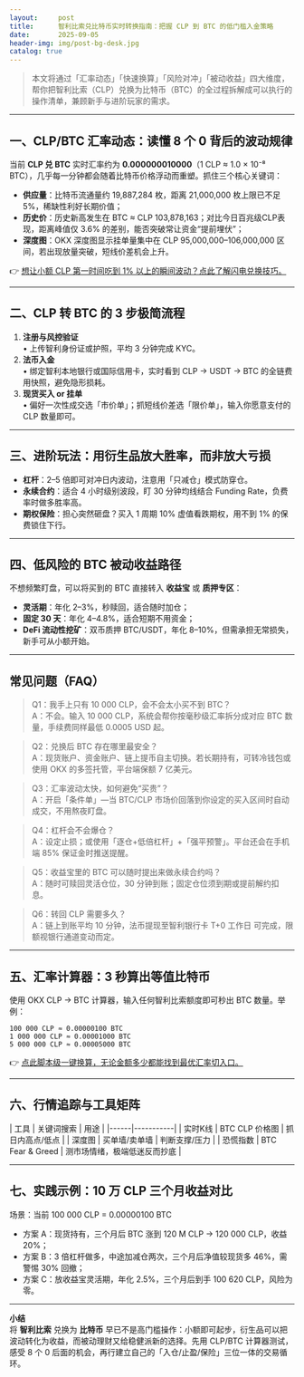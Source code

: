 ```yaml
---
layout:     post
title:      智利比索兑比特币实时转换指南：把握 CLP 到 BTC 的低门槛入金策略
date:       2025-09-05
header-img: img/post-bg-desk.jpg
catalog: true
---
```


> 本文将通过「汇率动态」「快速换算」「风险对冲」「被动收益」四大维度，帮你把智利比索（CLP）兑换为比特币（BTC）的全过程拆解成可以执行的操作清单，兼顾新手与进阶玩家的需求。

---

## 一、CLP/BTC 汇率动态：读懂 8 个 0 背后的波动规律

当前 **CLP 兑 BTC** 实时汇率约为 **0.000000010000**（1 CLP ≈ 1.0 × 10⁻⁸ BTC），几乎每一分钟都会随着比特币价格浮动而重塑。抓住三个核心关键词：

- **供应量**：比特币流通量约 19,887,284 枚，距离 21,000,000 枚上限已不足 5%，稀缺性利好长期价值；
- **历史价**：历史新高发生在 BTC ≈ CLP 103,878,163；对比今日百兆级CLP表现，距离峰值仅 3.6% 的差别，能否突破常让资金“提前埋伏”；
- **深度图**：OKX 深度图显示挂单量集中在 CLP 95,000,000–106,000,000 区间，若出现放量突破，短线价差机会上升。

👉 [想让小额 CLP 第一时间吃到 1% 以上的瞬间波动？点此了解闪电兑换技巧。](https://okxdog.com/)

---

## 二、CLP 转 BTC 的 3 步极简流程

1. **注册与风控验证**  
   • 上传智利身份证或护照，平均 3 分钟完成 KYC。  
2. **法币入金**  
   • 绑定智利本地银行或国际信用卡，实时看到 CLP → USDT → BTC 的全链费用快照，避免隐形损耗。  
3. **现货买入 or 挂单**  
   • 偏好一次性成交选「市价单」；抓短线价差选「限价单」，输入你愿意支付的 CLP 数量即可。

---

## 三、进阶玩法：用衍生品放大胜率，而非放大亏损

- **杠杆**：2–5 倍即可对冲日内波动，注意用「只减仓」模式防穿仓。  
- **永续合约**：适合 4 小时级别波段，盯 30 分钟均线结合 Funding Rate，负费率时做多胜率高。  
- **期权保险**：担心突然砸盘？买入 1 周期 10% 虚值看跌期权，用不到 1% 的保费锁住下行。

---

## 四、低风险的 BTC 被动收益路径

不想频繁盯盘，可以将买到的 BTC 直接转入 **收益宝** 或 **质押专区**：

- **灵活期**：年化 2–3%，秒赎回，适合随时加仓；  
- **固定 30 天**：年化 4–4.8%，适合短期不用资金；  
- **DeFi 流动性挖矿**：双币质押 BTC/USDT，年化 8–10%，但需承担无常损失，新手可从小额开始。

---

## 常见问题（FAQ）

> Q1：我手上只有 10 000 CLP，会不会太小买不到 BTC？  
> A：不会。输入 10 000 CLP，系统会帮你按毫秒级汇率拆分成对应 BTC 数量，手续费同样最低 0.0005 USD 起。

> Q2：兑换后 BTC 存在哪里最安全？  
> A：现货账户、资金账户、链上提币自主切换。若长期持有，可转冷钱包或使用 OKX 的多签托管，平台端保额 7 亿美元。

> Q3：汇率波动太快，如何避免“买贵”？  
> A：开启「条件单」—当 BTC/CLP 市场价回落到你设定的买入区间时自动成交，不用熬夜盯盘。

> Q4：杠杆会不会爆仓？  
> A：设定止损；或使用「逐仓+低倍杠杆」+「强平预警」。平台还会在手机端 85% 保证金时推送提醒。

> Q5：收益宝里的 BTC 可以随时提出来做永续合约吗？  
> A：随时可赎回灵活仓位，30 分钟到账；固定仓位须到期或提前解约扣息。

> Q6：转回 CLP 需要多久？  
> A：链上到账平均 10 分钟，法币提现至智利银行卡 T+0 工作日 可完成，限额视银行通道变动而定。

---

## 五、汇率计算器：3 秒算出等值比特币

使用 OKX CLP → BTC 计算器，输入任何智利比索额度即可秒出 BTC 数量。举例：

```
100 000 CLP ≈ 0.00000100 BTC  
1 000 000 CLP ≈ 0.00001000 BTC  
5 000 000 CLP ≈ 0.00005000 BTC
```

👉 [点此脚本级一键换算，无论金额多少都能找到最优汇率切入口。](https://okxdog.com/)

---

## 六、行情追踪与工具矩阵

| 工具 | 关键词搜索 | 用途 |
|------|-----------|
| 实时K线 | BTC CLP 价格图 | 抓日内高点/低点 |
| 深度图 | 买单墙/卖单墙 | 判断支撑/压力 |
| 恐慌指数 | BTC Fear & Greed | 测市场情绪，极端低迷反而抄底 |

---

## 七、实践示例：10 万 CLP 三个月收益对比

场景：当前 100 000 CLP = 0.00000100 BTC  
- 方案 A：现货持有，三个月后 BTC 涨到 120 M CLP → 120 000 CLP，收益 20%；  
- 方案 B：3 倍杠杆做多，中途加减仓两次，三个月后净值较现货多 46%，需警惕 30% 回撤；  
- 方案 C：放收益宝灵活期，年化 2.5%，三个月后到手 100 620 CLP，风险为零。

---

**小结**  
将 **智利比索** 兑换为 **比特币** 早已不是高门槛操作：小额即可起步，衍生品可以把波动转化为收益，而被动理财又给稳健派新的选择。先用 CLP/BTC 计算器测试，感受 8 个 0 后面的机会，再行建立自己的「入仓/止盈/保险」三位一体的交易循环。